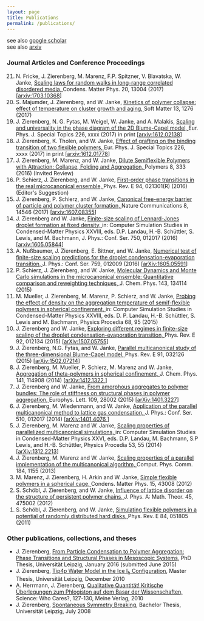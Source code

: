 ```yaml
---
layout: page
title: Publications
permalink: /publications/
---
```

see also <a href="https://scholar.google.de/citations?user=qbTyWP4AAAAJ&hl=de&oi=ao">google scholar</a><br>
see also <a href="https://arxiv.org/a/zierenberg_j_1.html">arxiv</a><br>
<h3>Journal Articles and Conference Proceedings</h3>
<ol reversed>
<listpub>
  <!--
  <li> M. Bachmann, E. Bittner, N. G. Fytas, R. Kenna, M. Weigel, and J. Zierenberg (Eds),
       <pubtitle><a href="">
       Recent advances in phase transitions and critical phenomena,
       </a></pubtitle>
       <journal>Eur. Phys. J. Special Topics </journal>
       226, xxxx (2017) in print 
       (Editorial of Special Issue)
  </li>
  -->
  <li> N. Fricke, J. Zierenberg, M. Marenz, F.P. Spitzner, V. Blavatska, W. Janke,
       <pubtitle><a href="http://www.icmp.lviv.ua/journal/zbirnyk.89/13004/abstract.html">
       Scaling laws for random walks in long-range correlated disordered media,
       </a></pubtitle>
       <journal> Condens. Matter Phys.</journal> 20, 13004 (2017)
       [<a href="https://arxiv.org/abs/1703.10368">arxiv:1703.10368</a>]
  </li>
  <li> S. Majumder, J. Zierenberg, and W. Janke,
       <pubtitle><a href="http://pubs.rsc.org/en/content/articlehtml/2017/sm/c6sm02197b">
       Kinetics of polymer collapse: effect of temperature on cluster growth and aging,
       </a></pubtitle>
       <journal>Soft Matter</journal> 13, 1276 (2017) 
  </li>
  <li> J. Zierenberg, N. G. Fytas, M. Weigel, W. Janke, and A. Malakis,
       <pubtitle><a href="">
       Scaling and universality in the phase diagram of the 2D Blume-Capel model,
       </a></pubtitle>
       <journal>Eur. Phys. J. Special Topics </journal>
       226, xxxx (2017) in print
       [<a href="https://arxiv.org/abs/1612.02138">arxiv:1612.02138</a>]
  </li>
  <li> J. Zierenberg, K. Tholen, and W. Janke,
       <pubtitle><a href="">
       Effect of grafting on the binding transition of two flexible polymers,
       </a></pubtitle>
       <journal>Eur. Phys. J. Special Topics</journal>
       226, xxxx (2017) in print 
       [<a href="https://arxiv.org/abs/1612.01778">arxiv:1612.01778</a>]
  </li>
  <li> J. Zierenberg, M. Marenz, and W. Janke,
       <pubtitle><a href="http://www.mdpi.com/2073-4360/8/9/333">
       Dilute Semiflexible Polymers with Attraction: Collapse, Folding and Aggregation,
       </a></pubtitle>
       <journal>Polymers</journal>
       8, 333 (2016)
       (Invited Review)
  </li>
  <li> P. Schierz, J. Zierenberg, and W. Janke,
       <pubtitle><a href="http://journals.aps.org/pre/abstract/10.1103/PhysRevE.94.021301">
       First-order phase transitions in the real microcanonical ensemble,
       </a></pubtitle>
       <journal>Phys. Rev. E</journal>
       94, 021301(R) (2016) 
       (Editor&#039;s Suggestion)
  </li>
  <li> J. Zierenberg, P. Schierz, and W. Janke,
       <pubtitle><a href="http://rdcu.be/pCFC">
       Canonical free-energy barrier of particle and polymer cluster formation,
       </a></pubtitle>
       <journal>Nature Communications</journal>
       8, 14546 (2017)
       [<a href="http://arxiv.org/abs/1607.08355">arxiv:1607.08355</a>]
  </li>
  <li> J. Zierenberg and W. Janke,
       <pubtitle><a href="http://iopscience.iop.org/article/10.1088/1742-6596/750/1/012017">
       Finite-size scaling of Lennard-Jones droplet formation at fixed density,
       </a></pubtitle>
       in: Computer Simulation Studies in Condensed-Matter Physics XXVIII, eds. D.P. Landau, H.-B. Schüttler, S. Lewis, and M. Bachmann,
       <journal>J. Phys.: Conf. Ser.</journal>
       750, 012017 (2016) 
       [<a href="http://arxiv.org/abs/1605.05844">arxiv:1605.05844</a>]
  </li>
  <li> A. Nußbaumer, J. Zierenberg, E. Bittner, and W. Janke, 
       <pubtitle><a href="http://iopscience.iop.org/article/10.1088/1742-6596/759/1/012009">
       Numerical test of finite-size scaling predictions for the droplet condensation-evaporation transition,
       </a></pubtitle>
       <journal>J. Phys.: Conf. Ser.</journal>
       759, 012009 (2016)
       [<a href="http://arxiv.org/abs/1605.05591">arXiv:1605.05591</a>]
  </li>
  <li> P. Schierz, J. Zierenberg, and W. Janke,
       <pubtitle> <a href="http://scitation.aip.org/content/aip/journal/jcp/143/13/10.1063/1.4931484">
       Molecular Dynamics and Monte Carlo simulations in the microcanonical ensemble: Quantitative comparison and reweighting techniques,
       </a></pubtitle>
       <journal>J. Chem. Phys.</journal>
       143, 134114 (2015)
  </li>
  <li> M. Mueller, J. Zierenberg, M. Marenz, P. Schierz, and W. Janke,
       <pubtitle><a href="http://www.sciencedirect.com/science/article/pii/S1875389215007257">
       Probing the effect of density on the aggregation temperature of semif-flexible polymers in spherical confinement,
       </a></pubtitle>
       in: Computer Simulation Studies in Condensed-Matter Physics XXVIII, eds. D. P. Landau, H.-B. Schüttler, S. Lewis and M. Bachmann,
       <journal>Physics Procedia</journal>
       68, 95 (2015)
  </li>
  <li> J. Zierenberg and W. Janke,
       <pubtitle><a href="http://journals.aps.org/pre/abstract/10.1103/PhysRevE.92.012134">
       Exploring different regimes in finite-size scaling of the droplet condensation-evaporation transition,
       </a></pubtitle>
       <journal>Phys. Rev. E</journal>
       92, 012134 (2015) 
       [<a href="http://arxiv.org/abs/1507.05755">arXiv:1507.05755</a>]
  </li>
  <li> J. Zierenberg, N.G. Fytas, and W. Janke,
       <pubtitle><a href="http://journals.aps.org/pre/abstract/10.1103/PhysRevE.91.032126">
       Parallel multicanonical study of the three-dimensional Blume-Capel model,
       </a></pubtitle>
       <journal>Phys. Rev. E</journal>
       91, 032126 (2015) 
       [<a href="http://arxiv.org/abs/1502.07214">arXiv:1502.07214</a>]
  </li>
  <li> J. Zierenberg, M. Mueller, P. Schierz, M. Marenz and W. Janke,
       <pubtitle><a href="http://scitation.aip.org/content/aip/journal/jcp/141/11/10.1063/1.4893307">
       Aggregation of theta-polymers in spherical confinement,
       </a></pubtitle>
       <journal>J. Chem. Phys.</journal>
       141, 114908 (2014) 
       [<a href="http://arxiv.org/abs/1412.1322">arXiv:1412.1322 </a>]
  </li>
  <li> J. Zierenberg and W. Janke,
       <pubtitle><a href="http://iopscience.iop.org/0295-5075/109/2/28002/">
       From amorphous aggregates to polymer bundles: The role of stiffness on structural phases in polymer aggregation,
       </a></pubtitle>
       <journal>Europhys. Lett.</journal>
       109, 28002 (2015) 
       [<a href="http://arxiv.org/abs/1401.3227">arXiv:1401.3227</a>]
  </li>
  <li> J. Zierenberg, M. Wiedenmann, and W. Janke,
       <pubtitle><a href="http://dx.doi.org/10.1088/1742-6596/510/1/012017">
       Application of the parallel multicanonical method to lattice gas condensation,
       </a></pubtitle>
       <journal>J. Phys.: Conf. Ser.</journal>
       510, 012017 (2014)
       [<a href="http://arxiv.org/abs/1401.4076">arXiv:1401.4076 </a>]
  </li>
  <li> J. Zierenberg, M. Marenz and W. Janke,
       <pubtitle> <a href="http://www.sciencedirect.com/science/article/pii/S1875389214000376">
       Scaling properties of parallelized multicanonical simulations,
       </a></pubtitle>
       in: Computer Simulation Studies in Condensed-Matter Physics XXVI, eds. D.P. Landau, M. Bachmann, S.P Lewis, and H.-B. Schüttler,
       <journal>Physics Procedia</journal> 53, 55 (2014)
       [<a href="http://arxiv.org/abs/1312.2213">arXiv:1312.2213</a>]
  </li>
  <li> J. Zierenberg, M. Marenz and W. Janke,
       <pubtitle><a href="http://www.sciencedirect.com/science/article/pii/S001046551200402X">
       Scaling properties of a parallel implementation of the multicanonical algorithm,
       </a></pubtitle>
       <journal>Comput. Phys. Comm.</journal>
       184, 1155 (2013) 
  </li>
  <li> M. Marenz, J. Zierenberg, H. Arkin and W. Janke,
       <pubtitle><a href="http://arxiv.org/abs/1212.6144">
       Simple flexible polymers in a spherical cage,
       </a></pubtitle>
       <journal>Condens. Matter Phys.</journal>
       15, 43008 (2012)
  </li>
  <li> S. Schöbl, J. Zierenberg, and W. Janke,
       <pubtitle><a href="http://iopscience.iop.org/1751-8121/45/47/475002">
       Influence of lattice disorder on the structure of persistent polymer chains,
       </a></pubtitle>
       <journal>J. Phys. A: Math. Theor.</journal>
       45, 475002 (2012)
  </li>
  <li> S. Schöbl, J. Zierenberg, and W. Janke,
       <pubtitle><a href="http://pre.aps.org/abstract/PRE/v84/i5/e051805">
       Simulating flexible polymers in a potential of randomly distributed hard disks,
       </a></pubtitle>
       <journal>Phys. Rev. E</journal>
       84, 051805 (2011)
  </li>
</listpub>
</ol>

<h3>Other publications, collections, and theses</h3>
<ul>
  <listpub>
  <!--<li> M. Bachmann, E. Bittner, N. G. Fytas, R. Kenna, M. Weigel, and J. Zierenberg (Eds),
       <pubtitle><a href="">
       Recent advances in phase transitions and critical phenomena,
       </a></pubtitle>
       <journal>Eur. Phys. J. Special Topics </journal>
       226 (2017) <br>
       (Festschrift on the occasion of Wolfhard Janke&#039;s 60th birthday)
  </li>
  -->
  <li> J. Zierenberg, 
      <pubtitle><a href="http://nbn-resolving.de/urn:nbn:de:bsz:15-qucosa-197255">
      From Particle Condensation to Polymer Aggregation: Phase Transitions and Structural Phases in Mesoscopic Systems,</a></pubtitle>
      PhD Thesis, Universit&auml;t Leipzig, January 2016 (submitted June 2015)
                <!--[<a href="./work/zierenberg_phd.pdf">pdf</a>]-->
  </li>
	<li> J. Zierenberg, 
	     <pubtitle><a href="">Tip4p Water Model in the Ice I<sub>h</sub> Configuration</a></pubtitle>, 
	     Master Thesis, Universit&auml;t Leipzig, December 2010
                <!-- [<a href="./work/zierenberg_iceTip4p.pdf">pdf</a>]-->
  </li>
	<li> A. Herrmann, J. Zierenberg,
	   <pubtitle><a href="">Qualitative Quantit&auml;t! Kritische &Uuml;berlegungen zum Phlogiston auf dem Basar der Wissenschaften, </a></pubtitle> 
	   Science: Who Cares?, 127-130, Meine Verlag, 2010
  </li>
	<li>J. Zierenberg, 
	    <pubtitle><a href="">Spontaneous Symmetry Breaking</a></pubtitle>, 
	    Bachelor Thesis, Universit&auml;t Leipzig, July 2008
          <!--[<a href="./work/zierenberg_spontaneousSymmetryBreaking.pdf">pdf</a>]-->
  </li>
  </listpub>
</ul>
